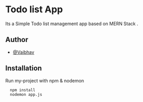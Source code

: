 # Todo list App

Its a Simple Todo list management app based on MERN Stack .


## Author

- [@Vaibhav](https://www.github.com/vaibhav7060)


## Installation

Run my-project with npm & nodemon

```bash
  npm install
  nodemon app.js
```
    
